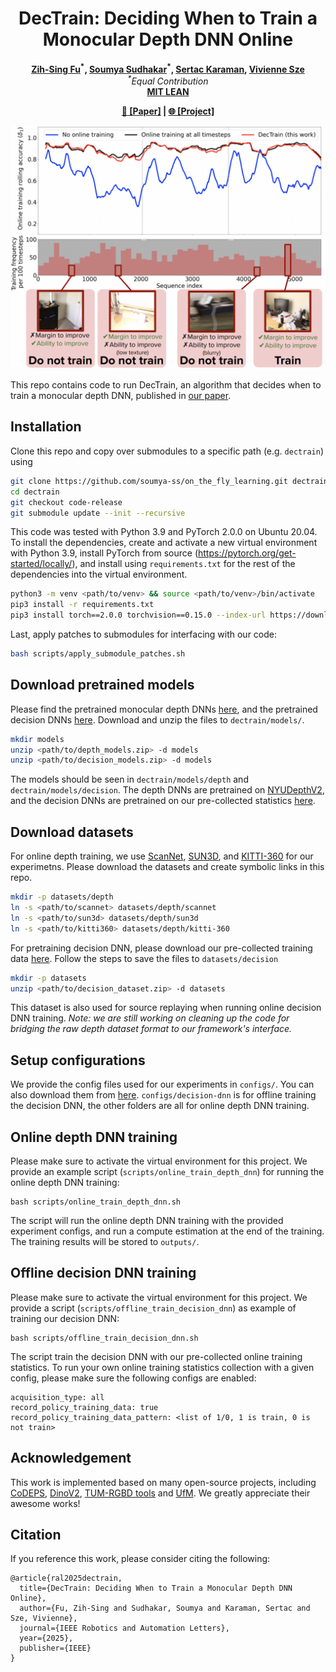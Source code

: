 <h1 align="center">DecTrain: Deciding When to Train a Monocular Depth DNN Online </h1>

<p align="center">
    <strong>
        <a href = "https://scholar.google.com/citations?user=j8Z8zWMAAAAJ&hl=en">Zih-Sing Fu</a><sup>*</sup>,
        <a href = "https://scholar.google.com/citations?user=1oZrGb4AAAAJ&hl=en">Soumya Sudhakar</a><sup>*</sup>,
        <a href = "https://karaman.mit.edu/">Sertac Karaman</a>,
        <a href = "https://eems.mit.edu/principal-investigator-vivienne-sze/">Vivienne Sze</a>
    </strong>
    <br>
    <i><sup>*</sup>Equal Contribution</i>
    <br>
    <strong>
        <a href = "https://lean.mit.edu">MIT LEAN</a>
    </strong>
</p>

<p align="center"><strong>
    <a href = "https://ieeexplore.ieee.org/document/10857473">📄 [Paper]</a> |
    <a href = "https://lean.mit.edu/papers/dectrain">🌐 [Project]</a> <!-- |
    <a href = "">🎥 [Video]</a> -->
</strong></p>

<p align="middle">
  <img src="./figures/dectrain-example.png" alt="dectrain"/>
</p>

This repo contains code to run DecTrain, an algorithm that decides when to train a monocular depth DNN, published in [our paper](https://ieeexplore.ieee.org/document/10857473).

## Installation
Clone this repo and copy over submodules to a specific path (e.g. `dectrain`) using
```bash
git clone https://github.com/soumya-ss/on_the_fly_learning.git dectrain
cd dectrain
git checkout code-release
git submodule update --init --recursive
```

This code was tested with Python 3.9 and PyTorch 2.0.0 on Ubuntu 20.04. To install the dependencies, create and activate a new virtual environment with Python 3.9, install PyTorch from source (https://pytorch.org/get-started/locally/), and install using `requirements.txt` for the rest of the dependencies into the virtual environment. 

```bash
python3 -m venv <path/to/venv> && source <path/to/venv>/bin/activate                             # create and activate virtual environment
pip3 install -r requirements.txt                                                                 # install required packages
pip3 install torch==2.0.0 torchvision==0.15.0 --index-url https://download.pytorch.org/whl/cu118 # install PyTorch 2.0.0
```
Last, apply patches to submodules for interfacing with our code:
```bash
bash scripts/apply_submodule_patches.sh
```

## Download pretrained models
Please find the pretrained monocular depth DNNs [here](https://drive.google.com/file/d/1xX1iWuWyD8JbrqCOjXCqiwitTLl-Sz9Z/view?usp=drive_link), and the pretrained decision DNNs [here](https://drive.google.com/file/d/1hJGhNJfPLnjLYYv5ZEMAbG4gZ2cOcHgU/view?usp=drive_link). Download and unzip the files to `dectrain/models/`.
```bash
mkdir models
unzip <path/to/depth_models.zip> -d models
unzip <path/to/decision_models.zip> -d models
```
The models should be seen in `dectrain/models/depth` and `dectrain/models/decision`.
The depth DNNs are pretrained on [NYUDepthV2](https://cs.nyu.edu/~fergus/datasets/nyu_depth_v2.html), and the decision DNNs are pretrained on our pre-collected statistics [here](https://drive.google.com/file/d/148MDW-8Lvz31qH-kiHL7FH_bZpjKS4vc/view?usp=drive_link).

## Download datasets
For online depth training, we use [ScanNet](http://www.scan-net.org/), [SUN3D](https://sun3d.cs.princeton.edu/), and [KITTI-360](https://www.cvlibs.net/datasets/kitti-360/) for our experimetns. Please download the datasets and create symbolic links in this repo.
```bash
mkdir -p datasets/depth
ln -s <path/to/scannet> datasets/depth/scannet
ln -s <path/to/sun3d> datasets/depth/sun3d
ln -s <path/to/kitti360> datasets/depth/kitti-360
```
For pretraining decision DNN, please download our pre-collected training data [here](https://drive.google.com/file/d/148MDW-8Lvz31qH-kiHL7FH_bZpjKS4vc/view?usp=drive_link). Follow the steps to save the files to `datasets/decision`
```bash
mkdir -p datasets
unzip <path/to/decision_dataset.zip> -d datasets
```
This dataset is also used for source replaying when running online decision DNN training. 
*Note: we are still working on cleaning up the code for bridging the raw depth dataset format to our framework's interface.*

## Setup configurations
We provide the config files used for our experiments in `configs/`. You can also download them from [here](https://drive.google.com/file/d/1LAwKkVX4qpnywntyAn22ZUdca3s4734k/view?usp=drive_link). `configs/decision-dnn` is for offline training the decision DNN, the other folders are all for online depth DNN training.

## Online depth DNN training
Please make sure to activate the virtual environment for this project. We provide an example script (`scripts/online_train_depth_dnn`) for running the online depth DNN training:
```
bash scripts/online_train_depth_dnn.sh
``` 
The script will run the online depth DNN training with the provided experiment configs, and run a compute estimation at the end of the training. The training results will be stored to `outputs/`.

## Offline decision DNN training
Please make sure to activate the virtual environment for this project. We provide a script (`scripts/offline_train_decision_dnn`) as example of training our decision DNN:
```
bash scripts/offline_train_decision_dnn.sh
``` 
The script train the decision DNN with our pre-collected online training statistics. To run your own online training statistics collection with a given config, please make sure the following configs are enabled:
```
acquisition_type: all
record_policy_training_data: true
record_policy_training_data_pattern: <list of 1/0, 1 is train, 0 is not train>
```

## Acknowledgement
This work is implemented based on many open-source projects, including [CoDEPS](https://github.com/robot-learning-freiburg/CoDEPS), [DinoV2](https://github.com/facebookresearch/dinov2), [TUM-RGBD tools](https://cvg.cit.tum.de/data/datasets/rgbd-dataset/tools) and [UfM](https://github.com/mit-lean/ufm). We greatly appreciate their awesome works!

## Citation
If you reference this work, please consider citing the following:
```
@article{ral2025dectrain,
  title={DecTrain: Deciding When to Train a Monocular Depth DNN Online},
  author={Fu, Zih-Sing and Sudhakar, Soumya and Karaman, Sertac and Sze, Vivienne},
  journal={IEEE Robotics and Automation Letters},
  year={2025},
  publisher={IEEE}
}
```